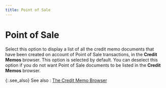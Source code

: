 ```yaml
---
title: Point of Sale
---
```


# Point of Sale


Select this option to display a list of all the credit memo documents  that have been created on account of Point of Sale transactions, in the  **Credit Memos** browser. This option  is selected by default. You can deselect  this option if you do not want Point of Sale documents to be listed in  the **Credit Memos** browser.


{:.see_also}
See also
: [The Credit Memo  Browser]({{site.sp_baseurl}}/sales-ret-docs/cms/credit-memos-browser/credit_memos_browser.html)
